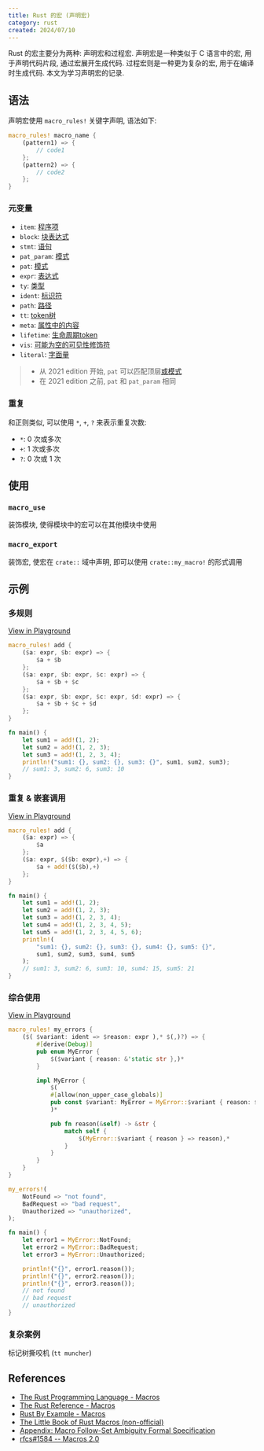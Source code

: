 ```yaml
---
title: Rust 的宏 (声明宏)
category: rust
created: 2024/07/10
---
```


Rust 的宏主要分为两种: 声明宏和过程宏. 声明宏是一种类似于 C 语言中的宏, 用于声明代码片段, 通过宏展开生成代码. 过程宏则是一种更为复杂的宏, 用于在编译时生成代码. 本文为学习声明宏的记录.

## 语法

声明宏使用 `macro_rules!` 关键字声明, 语法如下:

```rust
macro_rules! macro_name {
    (pattern1) => {
        // code1
    };
    (pattern2) => {
        // code2
    };
}
```

### 元变量

- `item`: [程序项](https://rustwiki.org/en/reference/items.html)
- `block`: [块表达式](https://rustwiki.org/en/reference/expressions/block-expr.html)
- `stmt`: [语句](https://rustwiki.org/en/reference/statements.html)
- `pat_param`: [模式](https://rustwiki.org/en/reference/patterns.html)
- `pat`: [模式](https://rustwiki.org/en/reference/patterns.html)
- `expr`: [表达式](https://rustwiki.org/en/reference/expressions.html)
- `ty`: [类型](https://rustwiki.org/en/reference/types.html#type-expressions)
- `ident`: [标识符](https://rustwiki.org/en/reference/identifiers.html)
- `path`: [路径](https://rustwiki.org/en/reference/paths.html#paths-in-types)
- `tt`: [token树](https://rustwiki.org/en/reference/macros.html#macro-invocation)
- `meta`: [属性中的内容](https://rustwiki.org/en/reference/attributes.html)
- `lifetime`: [生命周期token](https://rustwiki.org/en/reference/tokens.html#lifetimes-and-loop-labels)
- `vis`: [可能为空的可见性修饰符](https://rustwiki.org/en/reference/visibility-and-privacy.html)
- `literal`: [字面量](https://rustwiki.org/en/reference/expressions/literal-expr.html)

> - 从 2021 edition 开始, `pat` 可以匹配顶层[或模式](https://rustwiki.org/en/reference/patterns.html#or-patterns)
> - 在 2021 edition 之前, `pat` 和 `pat_param` 相同

### 重复

和正则类似, 可以使用 `*`, `+`, `?` 来表示重复次数:

- `*`: 0 次或多次
- `+`: 1 次或多次
- `?`: 0 次或 1 次

## 使用

### `macro_use`

装饰模块, 使得模块中的宏可以在其他模块中使用

### `macro_export`

装饰宏, 使宏在 `crate::` 域中声明, 即可以使用 `crate::my_macro!` 的形式调用

## 示例

### 多规则

[View in Playground](https://play.rust-lang.org/?version=stable&mode=debug&edition=2021&gist=25b557a57b0e0a801a03d14152a0c258)

```rust
macro_rules! add {
    ($a: expr, $b: expr) => {
        $a + $b
    };
    ($a: expr, $b: expr, $c: expr) => {
        $a + $b + $c
    };
    ($a: expr, $b: expr, $c: expr, $d: expr) => {
        $a + $b + $c + $d
    };
}

fn main() {
    let sum1 = add!(1, 2);
    let sum2 = add!(1, 2, 3);
    let sum3 = add!(1, 2, 3, 4);
    println!("sum1: {}, sum2: {}, sum3: {}", sum1, sum2, sum3);
    // sum1: 3, sum2: 6, sum3: 10
}
```

### 重复 & 嵌套调用

[View in Playground](https://play.rust-lang.org/?version=stable&mode=debug&edition=2021&gist=5801c3abc753b70a1ffebea275edd463)

```rust
macro_rules! add {
    ($a: expr) => {
        $a
    };
    ($a: expr, $($b: expr),+) => {
        $a + add!($($b),+)
    };
}

fn main() {
    let sum1 = add!(1, 2);
    let sum2 = add!(1, 2, 3);
    let sum3 = add!(1, 2, 3, 4);
    let sum4 = add!(1, 2, 3, 4, 5);
    let sum5 = add!(1, 2, 3, 4, 5, 6);
    println!(
        "sum1: {}, sum2: {}, sum3: {}, sum4: {}, sum5: {}",
        sum1, sum2, sum3, sum4, sum5
    );
    // sum1: 3, sum2: 6, sum3: 10, sum4: 15, sum5: 21
}
```

### 综合使用

[View in Playground](https://play.rust-lang.org/?version=stable&mode=debug&edition=2021&gist=821b1e8bc0651923c8c3b1445856d623)

```rust
macro_rules! my_errors {
    ($( $variant: ident => $reason: expr ),* $(,)?) => {
        #[derive(Debug)]
        pub enum MyError {
            $($variant { reason: &'static str },)*
        }

        impl MyError {
            $(
            #[allow(non_upper_case_globals)]
            pub const $variant: MyError = MyError::$variant { reason: $reason };
            )*

            pub fn reason(&self) -> &str {
                match self {
                    $(MyError::$variant { reason } => reason),*
                }
            }
        }
    }
}

my_errors!(
    NotFound => "not found",
    BadRequest => "bad request",
    Unauthorized => "unauthorized",
);

fn main() {
    let error1 = MyError::NotFound;
    let error2 = MyError::BadRequest;
    let error3 = MyError::Unauthorized;

    println!("{}", error1.reason());
    println!("{}", error2.reason());
    println!("{}", error3.reason());
    // not found
    // bad request
    // unauthorized
}
```

### 复杂案例

标记树撕咬机 (`tt muncher`)

## References

- [The Rust Programming Language - Macros](https://doc.rust-lang.org/book/ch19-06-macros.html)
- [The Rust Reference - Macros](https://doc.rust-lang.org/reference/macros.html)
- [Rust By Example - Macros](https://doc.rust-lang.org/stable/rust-by-example/macros.html)
- [The Little Book of Rust Macros (non-official)](https://veykril.github.io/tlborm/)
- [Appendix: Macro Follow-Set Ambiguity Formal Specification](https://rustwiki.org/en/reference/macro-ambiguity.html)
- [rfcs#1584 -- Macros 2.0](https://github.com/rust-lang/rfcs/blob/master/text/1584-macros.md)
